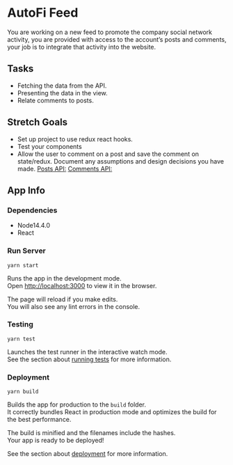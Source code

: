 # AutoFi Feed

You are working on a new feed to promote the company social network activity, you are
provided with access to the account’s posts and comments, your job is to integrate that activity
into the website.

## Tasks

- Fetching the data from the API.
- Presenting the data in the view.
- Relate comments to posts.

## Stretch Goals

- Set up project to use redux react hooks.
- Test your components
- Allow the user to comment on a post and save the comment on state/redux.
Document any assumptions and design decisions you have made.
[Posts API:](https://jsonplaceholder.typicode.com/posts)
[Comments API:](https://jsonplaceholder.typicode.com/comments)

## App Info

### Dependencies

- Node14.4.0
- React

### Run Server

 `yarn start`

Runs the app in the development mode.\
Open [http://localhost:3000](http://localhost:3000) to view it in the browser.

The page will reload if you make edits.\
You will also see any lint errors in the console.

### Testing

`yarn test`

Launches the test runner in the interactive watch mode.\
See the section about [running tests](https://facebook.github.io/create-react-app/docs/running-tests) for more information.

### Deployment

`yarn build`

Builds the app for production to the `build` folder.\
It correctly bundles React in production mode and optimizes the build for the best performance.

The build is minified and the filenames include the hashes.\
Your app is ready to be deployed!

See the section about [deployment](https://facebook.github.io/create-react-app/docs/deployment) for more information.
